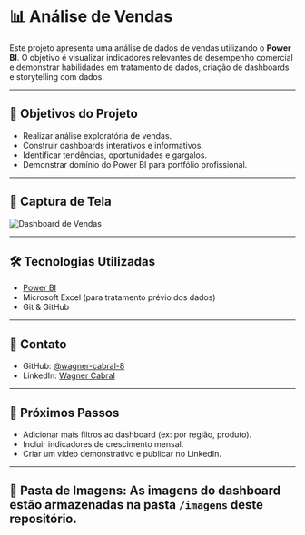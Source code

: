 
# 📊 Análise de Vendas

Este projeto apresenta uma análise de dados de vendas utilizando o **Power BI**. O objetivo é visualizar indicadores relevantes de desempenho comercial e demonstrar habilidades em tratamento de dados, criação de dashboards e storytelling com dados.

---

## 📌 Objetivos do Projeto

- Realizar análise exploratória de vendas.
- Construir dashboards interativos e informativos.
- Identificar tendências, oportunidades e gargalos.
- Demonstrar domínio do Power BI para portfólio profissional.

---

## 📸 Captura de Tela

![Dashboard de Vendas](imagens/dashboard_vendas.png)

---

## 🛠️ Tecnologias Utilizadas

- [Power BI](https://powerbi.microsoft.com/)
- Microsoft Excel (para tratamento prévio dos dados)
- Git & GitHub

---

## 🔗 Contato

- GitHub: [@wagner-cabral-8](https://github.com/wagner-cabral-8)
- LinkedIn: [Wagner Cabral](https://www.linkedin.com/in/wagner-cabral-b5ba83117)

---

## 🚀 Próximos Passos

- Adicionar mais filtros ao dashboard (ex: por região, produto).
- Incluir indicadores de crescimento mensal.
- Criar um vídeo demonstrativo e publicar no LinkedIn.

---

📂 **Pasta de Imagens:** As imagens do dashboard estão armazenadas na pasta `/imagens` deste repositório.
---


